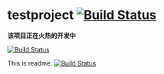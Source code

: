 # testproject [![Build Status](https://travis-ci.org/cs2002/try.svg?branch=master)](https://travis-ci.org/cs2002/try)

**该项目正在火热的开发中**

[![Build Status](https://travis-ci.org/cs2002/try.svg?branch=master)](https://travis-ci.org/cs2002/try)

This is readme.
[![Build Status](https://www.travis-ci.org/cs2002/try.svg?branch=master)](https://www.travis-ci.org/cs2002/try)
